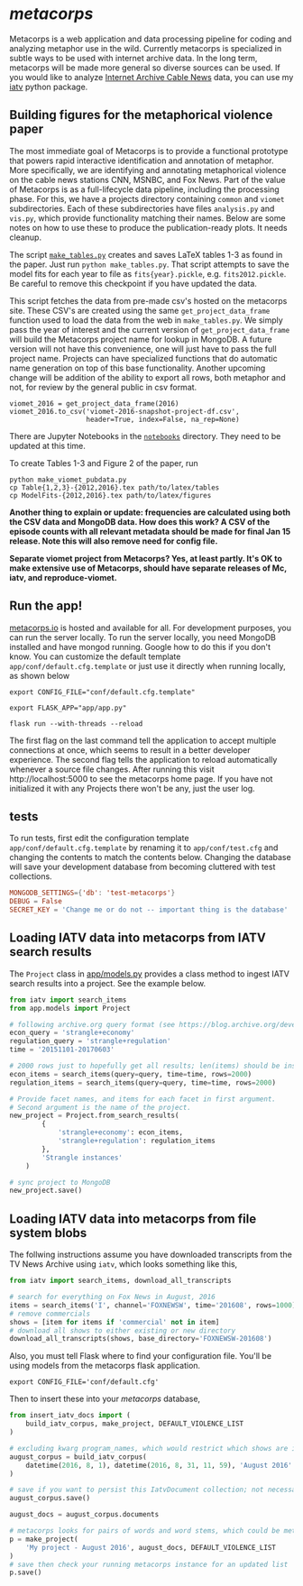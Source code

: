 # _metacorps_

Metacorps is a web application and data processing pipeline for coding and
analyzing metaphor use in the wild. Currently metacorps is specialized in 
subtle ways to be used with internet archive data. In the long term, metacorps
will be made more general so diverse sources can be used. If you would like
to analyze [Internet Archive Cable News](http://archive.org/tv/details) data,
you can use my [iatv](http://github.com/mtpain/iatv) python package.

## Building figures for the metaphorical violence paper

The most immediate goal of Metacorps is to provide a functional prototype
that powers rapid interactive identification and annotation of metaphor. 
More specifically, we are identifying and annotating metaphorical violence on
the cable news stations CNN, MSNBC, and Fox News. Part of the value of Metacorps
is as a full-lifecycle data pipeline, including the processing phase. For this,
we have a projects directory containing `common` and `viomet` subdirectories.
Each of these subdirectories have files `analysis.py` and `vis.py`, which 
provide functionality matching their names. Below are some notes on how
to use these to produce the publication-ready plots. It needs cleanup.

The script [`make_tables.py`](/make_tables.py) creates and saves
LaTeX tables 1-3 as found in the paper. Just run `python make_tables.py`.
That script attempts to save the model fits for each year to file as
`fits{year}.pickle`, e.g. `fits2012.pickle`. Be careful to remove this 
checkpoint if you have updated the data.

This script fetches the data from pre-made csv's hosted on the metacorps
site. These CSV's are created using the same `get_project_data_frame`
function used to load the data from the web in `make_tables.py`. We simply
pass the year of interest and the current version of `get_project_data_frame`
will build the Metacorps project name for lookup in MongoDB. A future version
will not have this convenience, one will just have to pass the full
project name. Projects can have specialized functions that do automatic name
generation on top of this base functionality. Another upcoming change
will be addition of the ability to export all rows, both metaphor and not,
for review by the general public in csv format.

```
viomet_2016 = get_project_data_frame(2016)
viomet_2016.to_csv('viomet-2016-snapshot-project-df.csv', 
                   header=True, index=False, na_rep=None)
```

There are Jupyter Notebooks in the [`notebooks`](/notebooks) directory. 
They need to be updated at this time.

To create Tables 1-3 and Figure 2 of the paper, run

```
python make_viomet_pubdata.py 
cp Table{1,2,3}-{2012,2016}.tex path/to/latex/tables
cp ModelFits-{2012,2016}.tex path/to/latex/figures
```

**Another thing to explain or update: frequencies are calculated using both
the CSV data and MongoDB data. How does this work? A CSV of the episode
counts with all relevant metadata should be made for final Jan 15 release.
Note this will also remove need for config file.**

**Separate viomet project from Metacorps? Yes, at least partly. It's OK to
make extensive use of Metacorps, should have separate releases of Mc, iatv,
and reproduce-viomet.**

## Run the app!

[metacorps.io](http://metacorps.io) is hosted and available for all. For 
development purposes, you can run the server locally. To run the server locally,
you need MongoDB installed and have mongod running. Google how to do this
if you don't know. You can customize the default template
`app/conf/default.cfg.template` or just use it directly when running locally,
as shown below

```
export CONFIG_FILE="conf/default.cfg.template"
```

```
export FLASK_APP="app/app.py"
```

```
flask run --with-threads --reload
```

The first flag on the last command tell the application to accept multiple 
connections at once, which seems to result in a better developer experience.
The second flag tells the application to reload automatically whenever a
source file changes. After running this visit http://localhost:5000 to 
see the metacorps home page. If you have not initialized it with any 
Projects there won't be any, just the user log.

## tests

To run tests, first edit the configuration template 
`app/conf/default.cfg.template` by renaming it to `app/conf/test.cfg` and
changing the contents to match the contents below. Changing the database
will save your development database from becoming cluttered with test
collections.

```conf
MONGODB_SETTINGS={'db': 'test-metacorps'}
DEBUG = False
SECRET_KEY = 'Change me or do not -- important thing is the database'
```



## Loading IATV data into metacorps from IATV search results

The ``Project`` class in [app/models.py](tree/master/app/models.py) provides a 
class method to ingest IATV search results into a project. See the example
below.

```python
from iatv import search_items
from app.models import Project

# following archive.org query format (see https://blog.archive.org/developers/)
econ_query = 'strangle+economy'
regulation_query = 'strangle+regulation'
time = '20151101-20170603'

# 2000 rows just to hopefully get all results; len(items) should be inspected
econ_items = search_items(query=query, time=time, rows=2000)
regulation_items = search_items(query=query, time=time, rows=2000)

# Provide facet names, and items for each facet in first argument.
# Second argument is the name of the project.
new_project = Project.from_search_results(
        {
            'strangle+economy': econ_items,
            'strangle+regulation': regulation_items
        },
        'Strangle instances'
    )

# sync project to MongoDB
new_project.save()
```

## Loading IATV data into metacorps from file system blobs

The follwing instructions assume you have downloaded transcripts 
from the TV News Archive using `iatv`, which looks something like this,

```python
from iatv import search_items, download_all_transcripts

# search for everything on Fox News in August, 2016
items = search_items('I', channel='FOXNEWSW', time='201608', rows=1000)
# remove commercials
shows = [item for items if 'commercial' not in item]
# download all shows to either existing or new directory
download_all_transcripts(shows, base_directory='FOXNEWSW-201608')
```

Also, you must tell Flask where to find your configuration file. You'll be using
models from the metacorps flask application.

```
export CONFIG_FILE='conf/default.cfg'
```

Then to insert these into your *metacorps* database, 

```python
from insert_iatv_docs import (
    build_iatv_corpus, make_project, DEFAULT_VIOLENCE_LIST
)

# excluding kwarg program_names, which would restrict which shows are inserted
august_corpus = build_iatv_corpus(
    datetime(2016, 8, 1), datetime(2016, 8, 31, 11, 59), 'August 2016'
)

# save if you want to persist this IatvDocument collection; not necessary
august_corpus.save()

august_docs = august_corpus.documents

# metacorps looks for pairs of words and word stems, which could be metaphor
p = make_project(
    'My project - August 2016', august_docs, DEFAULT_VIOLENCE_LIST
)
# save then check your running metacorps instance for an updated list
p.save()
```
